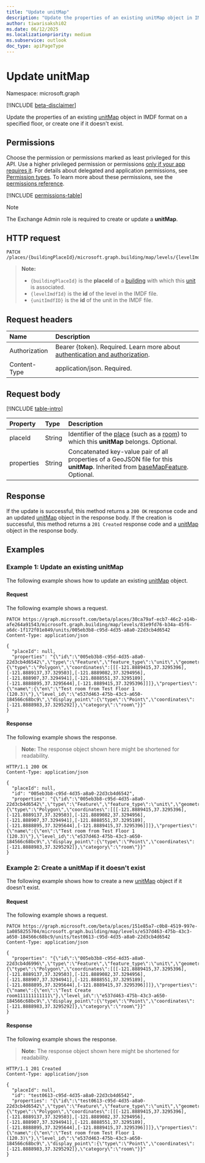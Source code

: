 ```yaml
---
title: "Update unitMap"
description: "Update the properties of an existing unitMap object in IMDF format on a specified floor, or create one if it doesn't exist."
author: tiwarisakshi02
ms.date: 06/12/2025
ms.localizationpriority: medium
ms.subservice: outlook
doc_type: apiPageType
---
```


# Update unitMap

Namespace: microsoft.graph

[!INCLUDE [beta-disclaimer](../../includes/beta-disclaimer.md)]

Update the properties of an existing [unitMap](../resources/unitmap.md) object in IMDF format on a specified floor, or create one if it doesn't exist.

## Permissions

Choose the permission or permissions marked as least privileged for this API. Use a higher privileged permission or permissions [only if your app requires it](/graph/permissions-overview#best-practices-for-using-microsoft-graph-permissions). For details about delegated and application permissions, see [Permission types](/graph/permissions-overview#permission-types). To learn more about these permissions, see the [permissions reference](/graph/permissions-reference).

<!-- { "blockType": "permissions", "name": "unitmap_update" } -->
[!INCLUDE [permissions-table](../includes/permissions/unitmap-update-permissions.md)]

> [!NOTE]
> The Exchange Admin role is required to create or update a **unitMap**.

## HTTP request

<!-- {
  "blockType": "ignored"
}
-->
``` http
PATCH /places/{buildingPlaceId}/microsoft.graph.building/map/levels/{levelImdfID}/units/{unitImdfID}
```

> **Note:**
> * `{buildingPlaceId}` is the **placeId** of a [building](../resources/building.md) with which this [unit](../resources/unitmap.md) is associated.
> * `{levelImdfId}` is the **id** of the level in the IMDF file.
> * `{unitImdfID}` is the **id** of the unit in the IMDF file.

## Request headers

|Name|Description|
|:---|:---|
|Authorization|Bearer {token}. Required. Learn more about [authentication and authorization](/graph/auth/auth-concepts).|
|Content-Type|application/json. Required.|

## Request body

[!INCLUDE [table-intro](../../includes/update-property-table-intro.md)]

|Property|Type|Description|
|:---|:---|:---|
|placeId|String|Identifier of the [place](../resources/place.md) (such as a [room](../resources/room.md)) to which this **unitMap** belongs. Optional.|
|properties|String|Concatenated key-value pair of all properties of a GeoJSON file for this **unitMap**. Inherited from [baseMapFeature](../resources/basemapfeature.md). Optional.|

## Response

If the update is successful, this method returns a `200 OK` response code and an updated [unitMap](../resources/unitmap.md) object in the response body. If the creation is successful, this method returns a `201 Created` response code and a [unitMap](../resources/unitmap.md) object in the response body.

## Examples

### Example 1: Update an existing unitMap

The following example shows how to update an existing [unitMap](../resources/unitmap.md) object.

#### Request

The following example shows a request.
<!-- {
  "blockType": "request",
  "name": "update_unitmap"
}
-->
``` http
PATCH https://graph.microsoft.com/beta/places/30ca79af-ecb7-46c2-a14b-afe264a91543/microsoft.graph.building/map/levels/81e9fd76-b34a-45f6-a6dc-1f172f01e849/units/005eb3b8-c95d-4d35-a8a0-22d3cb4d6542
Content-Type: application/json

{
  "placeId": null,
  "properties": "{\"id\":\"005eb3b8-c95d-4d35-a8a0-22d3cb4d6542\",\"type\":\"Feature\",\"feature_type\":\"unit\",\"geometry\":{\"type\":\"Polygon\",\"coordinates\":[[[-121.8889415,37.3295396],[-121.8889137,37.329503],[-121.8889082,37.3294956],[-121.888907,37.3294941],[-121.8888551,37.3295189],[-121.8888895,37.3295644],[-121.8889415,37.3295396]]]},\"properties\":{\"name\":{\"en\":\"Test room from Test Floor 1 (120.3)\"},\"level_id\":\"e537d463-475b-43c3-a650-184566c68bc9\",\"display_point\":{\"type\":\"Point\",\"coordinates\":[-121.8888983,37.3295292]},\"category\":\"room\"}}"
}
```

#### Response

The following example shows the response.
>**Note:** The response object shown here might be shortened for readability.
<!-- {
  "blockType": "response",
  "truncated": true,
  "@odata.type": "microsoft.graph.unitMap"
}
-->
``` http
HTTP/1.1 200 OK
Content-Type: application/json

{
  "placeId": null,
  "id": "005eb3b8-c95d-4d35-a8a0-22d3cb4d6542",
  "properties": "{\"id\":\"005eb3b8-c95d-4d35-a8a0-22d3cb4d6542\",\"type\":\"Feature\",\"feature_type\":\"unit\",\"geometry\":{\"type\":\"Polygon\",\"coordinates\":[[[-121.8889415,37.3295396],[-121.8889137,37.329503],[-121.8889082,37.3294956],[-121.888907,37.3294941],[-121.8888551,37.3295189],[-121.8888895,37.3295644],[-121.8889415,37.3295396]]]},\"properties\":{\"name\":{\"en\":\"Test room from Test Floor 1 (120.3)\"},\"level_id\":\"e537d463-475b-43c3-a650-184566c68bc9\",\"display_point\":{\"type\":\"Point\",\"coordinates\":[-121.8888983,37.3295292]},\"category\":\"room\"}}"
}
```

### Example 2: Create a unitMap if it doesn't exist

The following example shows how to create a new [unitMap](../resources/unitmap.md) object if it doesn't exist.

#### Request

The following example shows a request.
<!-- {
  "blockType": "request",
  "name": "create_unitmap_from_"
}
-->
``` http
PATCH https://graph.microsoft.com/beta/places/151e85a7-c0b8-4519-997e-1a0858255704/microsoft.graph.building/map/levels/e537d463-475b-43c3-a650-184566c68bc9/units/test0613-c95d-4d35-a8a0-22d3cb4d6542
Content-Type: application/json

{
  "properties": "{\"id\":\"005eb3b8-c95d-4d35-a8a0-22d3cb4d6996\",\"type\":\"Feature\",\"feature_type\":\"unit\",\"geometry\":{\"type\":\"Polygon\",\"coordinates\":[[[-121.8889415,37.3295396],[-121.8889137,37.329503],[-121.8889082,37.3294956],[-121.888907,37.3294941],[-121.8888551,37.3295189],[-121.8888895,37.3295644],[-121.8889415,37.3295396]]]},\"properties\":{\"name\":{\"en\":\"Test Create room111111111111\"},\"level_id\":\"e537d463-475b-43c3-a650-184566c68bc9\",\"display_point\":{\"type\":\"Point\",\"coordinates\":[-121.8888983,37.3295292]},\"category\":\"room\"}}"
}
```

#### Response

The following example shows the response.
>**Note:** The response object shown here might be shortened for readability.
<!-- {
  "blockType": "response",
  "truncated": true,
  "@odata.type": "microsoft.graph.unitMap"
}
-->
``` http
HTTP/1.1 201 Created
Content-Type: application/json

{
  "placeId": null,
  "id": "test0613-c95d-4d35-a8a0-22d3cb4d6542",
  "properties": "{\"id\":\"test0613-c95d-4d35-a8a0-22d3cb4d6542\",\"type\":\"Feature\",\"feature_type\":\"unit\",\"geometry\":{\"type\":\"Polygon\",\"coordinates\":[[[-121.8889415,37.3295396],[-121.8889137,37.329503],[-121.8889082,37.3294956],[-121.888907,37.3294941],[-121.8888551,37.3295189],[-121.8888895,37.3295644],[-121.8889415,37.3295396]]]},\"properties\":{\"name\":{\"en\":\"Test room from Test Floor 1 (120.3)\"},\"level_id\":\"e537d463-475b-43c3-a650-184566c68bc9\",\"display_point\":{\"type\":\"Point\",\"coordinates\":[-121.8888983,37.3295292]},\"category\":\"room\"}}"
}
```

<!--
{
  "type": "#page.annotation",
  "description": "Update unitMap",
  "keywords": "",
  "section": "documentation",
  "tocPath": "",
  "suppressions": [
       "Error: microsoft.graph.microsoft.graph/places:
      /places/{var}/microsoft.graph.building/map/levels/{var}/units/{var}
      Uri path requires navigating into unknown object hierarchy: missing property 'microsoft.graph.building' on 'place'. Possible issues:
  	 1) Doc bug where 'microsoft.graph.building' isn't defined on the resource.
  	 2) Doc bug where 'microsoft.graph.building' is an example key and should instead be replaced with a placeholder like {item-id} or declared in the sampleKeys annotation.
  	 3) Doc bug where 'place' is supposed to be an entity type, but is being treated as a complex because it (and its ancestors) are missing the keyProperty annotation.",
      "Error: microsoft.graph.microsoft.graph/places:
      /places/{var}/microsoft.graph.building/map/levels/{var}/units/test{var}
      Uri path requires navigating into unknown object hierarchy: missing property 'microsoft.graph.building' on 'place'. Possible issues:
  	 1) Doc bug where 'microsoft.graph.building' isn't defined on the resource.
  	 2) Doc bug where 'microsoft.graph.building' is an example key and should instead be replaced with a placeholder like {item-id} or declared in the sampleKeys annotation.
  	 3) Doc bug where 'place' is supposed to be an entity type, but is being treated as a complex because it (and its ancestors) are missing the keyProperty annotation."
  ]
}
-->
